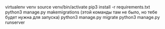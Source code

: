 virtualenv venv
source venv/bin/activate
pip3 install -r requirements.txt
python3 manage.py makemigrations (этой команды там не было, но тебе будет нужна для запуска)
python3 manage.py migrate
python3 manage.py runserver
